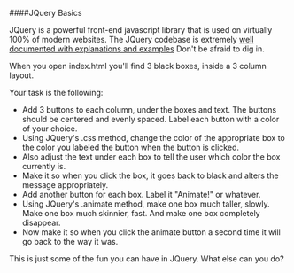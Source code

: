 ####JQuery Basics

JQuery is a powerful front-end javascript library that is used on virtually 100% of modern websites. The JQuery codebase is extremely [well documented with explanations and examples](http://api.jquery.com/) Don't be afraid to dig in.

When you open index.html you'll find 3 black boxes, inside a 3 column layout.

Your task is the following:

* Add 3 buttons to each column, under the boxes and text. The buttons should be centered and evenly spaced. Label each button with a color of your choice.
* Using JQuery's .css method, change the color of the appropriate box to the color you labeled the button when the button is clicked.
* Also adjust the text under each box to tell the user which color the box currently is.
* Make it so when you click the box, it goes back to black and alters the message appropriately.
* Add another button for each box. Label it "Animate!" or whatever.
* Using JQuery's .animate method, make one box much taller, slowly. Make one box much skinnier, fast. And make one box completely disappear.
* Now make it so when you click the animate button a second time it will go back to the way it was.

This is just some of the fun you can have in JQuery. What else can you do?
